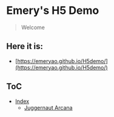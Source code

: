 # Emery's H5 Demo
> Welcome  

## Here it is:
* [https://emeryao.github.io/H5demo/](https://emeryao.github.io/H5demo/)

## ToC
* [Index](https://emeryao.github.io/H5demo/index.html)
    * [Juggernaut Arcana](https://emeryao.github.io/H5demo/JuggArcana/index.html)